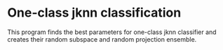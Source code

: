 # One-class jknn classification
This program finds the best parameters for one-class jknn classifier and creates their random subspace and random projection ensemble.
